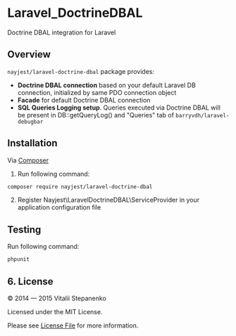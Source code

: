 Laravel_DoctrineDBAL
=======

Doctrine DBAL integration for Laravel

## Overview

`nayjest/laravel-doctrine-dbal` package provides:
* **Doctrine DBAL connection** based on your default Laravel DB connection, initialized by same PDO connection object
* **Facade** for default Doctrine DBAL connection
* **SQL Queries Logging setup**. Queries executed via Doctrine DBAL will be present in DB::getQueryLog() and "Queries" tab of `barryvdh/laravel-debugbar`

## Installation

Via [Composer](https://getcomposer.org)

1. Run following command:

```bash
composer require nayjest/laravel-doctrine-dbal
```
2. Register Nayjest\LaravelDoctrineDBAL\ServiceProvider in your application configuration file

## Testing

Run following command:

```bash
phpunit
```

## 6. License

© 2014 — 2015 Vitalii Stepanenko

Licensed under the MIT License.

Please see [License File](LICENSE) for more information.
